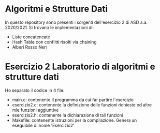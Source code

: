 # Algoritmi e Strutture Dati
In questo repository sono presenti i sorgenti dell'esercizio 2 di ASD a.a. 2020/2021. 
Si trovano le implementazioni di:
- Liste concatencate
- Hash Table con conflitti risolti via chaining
- Alberi Rosso Neri

# Esercizio 2 Laboratorio di algoritmi e strutture dati
Ho separato il codice in 4 file:
- main.c: contenente il programma da cui far partire l'esercizio
- esercizio2.c: contenente la definizione delle funzioni richieste ed altre mie funzioni aggiuntive
- esercizio2.h: contenente la dichiarazione di tali funzioni
- Makefile: contenente istruzioni per la compilazione. Genera un eseguibile di nome 'Esercizio2'
